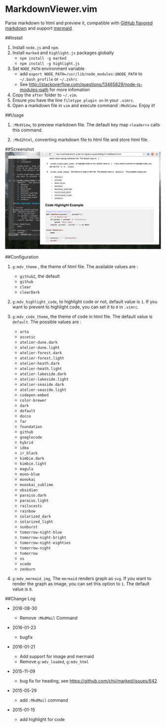 MarkdownViewer.vim
===================
Parse markdown to html and preview it, compatible with [GitHub flavored markdown](https://help.github.com/articles/github-flavored-markdown) and support [mermaid](http://knsv.github.io/mermaid/index.html).


##Install
1. Install `node.js` and `npm`.
1. Install `marked` and `highlight.js` packages globally
    * `npm install -g marked`
    * `npm install -g highlight.js`
1. Set `NODE_PATH` environment variable
    * add `export NODE_PATH=/usr/lib/node_modules:$NODE_PATH` to ` ~/.bash_profile` or `~/.zshrc`
    * See http://stackoverflow.com/questions/13465829/node-js-modules-path for more infomation
1. Copy the `after` folder to `~/.vim`.
1. Ensure you have the line `filetype plugin on` in your `.vimrc`.
1. Open a markdown file in `vim` and execute command `:MkdView`. Enjoy it!

##Usage
1. `:MkdView`, to preview markdown file. The default key map `<leader>v`
   calls this command.

1. `:Mkd2html`, converting markdown file to html file and store html file.

##Screenshot
![MarkdownViewer Screenshot](markdown_viewer.png)


##Configuration

1. `g:mdv_theme` , the theme of html file. The available values are :
    * `github2`, the default
    * `github`
    * `clear`
    * `clearDark`

1. `g:mdv_highlight_code`, to highlight code or not, default value is `1`. If
   you want to prevent to highlight code, you can set it to `0` in `.vimrc`.

1. `g:mdv_code_theme`, the theme of code in html file. The default value is
   `default`. The possible values are :
    * `arta`
    * `ascetic`
    * `atelier-dune.dark`
    * `atelier-dune.light`
    * `atelier-forest.dark`
    * `atelier-forest.light`
    * `atelier-heath.dark`
    * `atelier-heath.light`
    * `atelier-lakeside.dark`
    * `atelier-lakeside.light`
    * `atelier-seaside.dark`
    * `atelier-seaside.light`
    * `codepen-embed`
    * `color-brewer`
    * `dark`
    * `default`
    * `docco`
    * `far`
    * `foundation`
    * `github`
    * `googlecode`
    * `hybrid`
    * `idea`
    * `ir_black`
    * `kimbie.dark`
    * `kimbie.light`
    * `magula`
    * `mono-blue`
    * `monokai`
    * `monokai_sublime`
    * `obsidian`
    * `paraiso.dark`
    * `paraiso.light`
    * `railscasts`
    * `rainbow`
    * `solarized_dark`
    * `solarized_light`
    * `sunburst`
    * `tomorrow-night-blue`
    * `tomorrow-night-bright`
    * `tomorrow-night-eighties`
    * `tomorrow-night`
    * `tomorrow`
    * `vs`
    * `xcode`
    * `zenburn`

1. `g:mdv_mermaid_img`, The `mermaid` renders graph as `svg`. If you want to render the graph as image, you can set this option to `1`. The default value is `0`.


##Change Log
* 2016-08-30
    - Remove `:MkdMail` Command
* 2016-01-23
    - bugfix
* 2016-01-21
    - Add support for image and mermaid
    - Remove `g:mdv_loaded`, `g:mdv_html`
* 2015-11-09
    - bug fix for heading, see https://github.com/chjj/marked/issues/642

* 2015-05-29
    - add `:MkdMail` command

* 2015-01-15
    - add highlight for code




